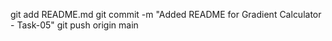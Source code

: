 git add README.md
git commit -m "Added README for Gradient Calculator - Task-05"
git push origin main

